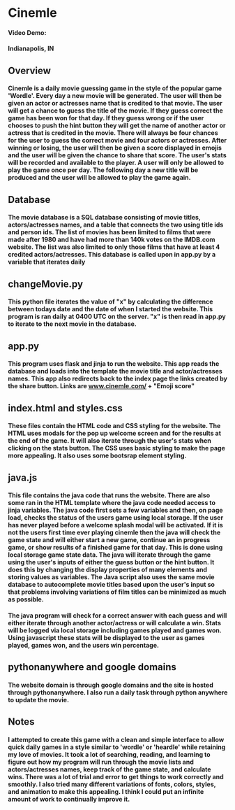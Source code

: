 # Cinemle
#### Video Demo: 
#### Indianapolis, IN
## Overview 
#### Cinemle is a daily movie guessing game in the style of the popular game 'Wordle'. Every day a new movie will be generated. The user will then be given an actor or actresses name that is credited to that movie. The user will get a chance to guess the title of the movie. If they guess correct the game has been won for that day. If they guess wrong or if the user chooses to push the hint button they will get the name of another actor or actress that is credited in the movie. There will always be four chances for the user to guess the correct movie and four actors or actresses. After winning or losing, the user will then be given a score displayed in emojis and the user will be given the chance to share that score. The user's stats will be recorded and available to the player. A user will only be allowed to play the game once per day. The following day a new title will be produced and the user will be allowed to play the game again. 
## Database
#### The movie database is a SQL database consisting of movie titles, actors/actresses names, and a table that connects the two using title ids and person ids. The list of movies has been limited to films that were made after 1980 and have had more than 140k votes on the IMDB.com website. The list was also limited to only those films that have at least 4 credited actors/actresses. This database is called upon in app.py by a variable that iterates daily
## changeMovie.py
#### This python file iterates the value of "x" by calculating the difference between todays date and the date of when I started the website. This program is ran daily at 0400 UTC on the server. "x" is then read in app.py to iterate to the next movie in the database. 
## app.py
#### This program uses flask and jinja to run the website. This app reads the database and loads into the template the movie title and actor/actresses names. This app also redirects back to the index page the links created by the share button. Links are www.cinemle.com/ + "Emoji score"
## index.html and styles.css
#### These files contain the HTML code and CSS styling for the website. The HTML uses modals for the pop up welcome screen and for the results at the end of the game. It will also iterate through the user's stats when clicking on the stats button. The CSS uses basic styling to make the page more appealing. It also uses some bootsrap element styling. 
## java.js
#### This file contains the java code that runs the website. There are also some <scripts> ran in the HTML template where the java code needed access to jinja variables. The java code first sets a few variables and then, on page load, checks the status of the users game using local storage. If the user has never played before a welcome splash modal will be activated. If it is not the users first time ever playing cinemle then the java will check the game state and will either start a new game, continue an in progress game, or show results of a finished game for that day. This is done using local storage game state data. The java will iterate through the game using the user's inputs of either the guess button or the hint button. It does this by changing the display properties of many elements and storing values as variables. The Java script also uses the same movie database to autocomplete movie titles based upon the user's input so that problems involving variations of film titles can be minimized as much as possible. 
#### The java program will check for a correct answer with each guess and will either iterate through another actor/actress or will calculate a win. Stats will be logged via local storage including games played and games won. Using javascript these stats will be displayed to the user as games played, games won, and the users win percentage. 
## pythonanywhere and google domains
#### The website domain is through google domains and the site is hosted through pythonanywhere. I also run a daily task through python anywhere to update the movie. 
## Notes
#### I attempted to create this game with a clean and simple interface to allow quick daily games in a style similar to 'wordle' or 'heardle' while retaining my love of movies. It took a lot of searching, reading, and learning to figure out how my program will run through the movie lists and actors/actresses names, keep track of the game state, and calculate wins. There was a lot of trial and error to get things to work correctly and smoothly. I also tried many different variations of fonts, colors, styles, and animation to make this appealing. I think I could put an infinite amount of work to continually improve it. 
